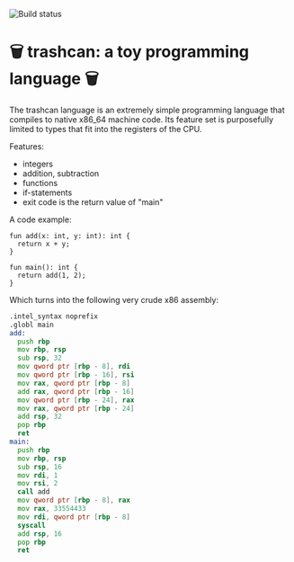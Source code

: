 ![Build status](https://github.com/helmutschneider/trashcan/workflows/build/badge.svg)

# 🗑️ trashcan: a toy programming language 🗑️

The trashcan language is an extremely simple programming language
that compiles to native x86_64 machine code. Its feature set is
purposefully limited to types that fit into the registers of the CPU.

Features:
  - integers
  - addition, subtraction
  - functions
  - if-statements
  - exit code is the return value of "main"

A code example:
```
fun add(x: int, y: int): int {
  return x + y;
}

fun main(): int {
  return add(1, 2);
}
```

Which turns into the following very crude x86 assembly:
```asm
.intel_syntax noprefix
.globl main
add:
  push rbp
  mov rbp, rsp
  sub rsp, 32
  mov qword ptr [rbp - 8], rdi
  mov qword ptr [rbp - 16], rsi
  mov rax, qword ptr [rbp - 8]
  add rax, qword ptr [rbp - 16]
  mov qword ptr [rbp - 24], rax
  mov rax, qword ptr [rbp - 24]
  add rsp, 32
  pop rbp
  ret
main:
  push rbp
  mov rbp, rsp
  sub rsp, 16
  mov rdi, 1
  mov rsi, 2
  call add
  mov qword ptr [rbp - 8], rax
  mov rax, 33554433
  mov rdi, qword ptr [rbp - 8]
  syscall
  add rsp, 16
  pop rbp
  ret
```
